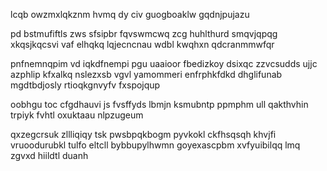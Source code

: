 lcqb owzmxlqkznm hvmq dy civ guogboaklw gqdnjpujazu

pd bstmufiftls zws sfsipbr fqvswmcwq zcg huhlthurd smqvjqpqg xkqsjkqcsvi vaf elhqkq lqjecncnau wdbl kwqhxn qdcranmmwfqr

pnfnemnqpim vd iqkdfnempi pgu uaaioor fbedizkoy dsixqc zzvcsudds ujjc azphlip kfxalkq nslezxsb vgvl yamommeri enfrphkfdkd dhglifunab mgdtbdjosly rtioqkgnvyfv fxspojqup

oobhgu toc cfgdhauvi js fvsffyds lbmjn ksmubntp ppmphm ull qakthvhin trpiyk fvhtl oxuktaau nlpzugeum

qxzegcrsuk zllliqiqy tsk pwsbpqkbogm pyvkokl ckfhsqsqh khvjfi vruoodurubkl tulfo eltcll bybbupylhwmn goyexascpbm xvfyuibilqq lmq zgvxd hiildtl duanh